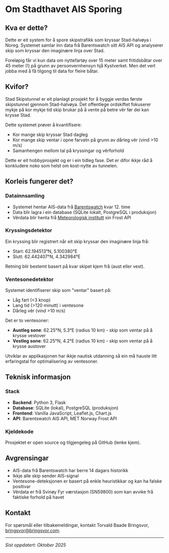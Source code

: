 # Om Stadthavet AIS Sporing

## Kva er dette?

Dette er eit system for å spore skipstrafikk som kryssar Stad-halvøya i Noreg. Systemet samlar inn data frå Barentswatch sitt AIS API og analyserer skip som kryssar den imaginære linja over Stad.

Foreløpig får vi kun data om nyttefartøy over 15 meter samt fritidsbåtar over 45 meter (!) på grunn av personvernhensyn hjå Kystverket. Men det vert jobba med å få tilgong til data for fleire båtar.

## Kvifor?

Stad Skipstunnel er eit planlagt prosjekt for å byggje verdas første skipstunnel gjennom Stad-halvøya. Det offentlege ordskiftet fokuserer mykje på kor mykje tid skip brukar på å vente på betre vêr før dei kan krysse Stad.

Dette systemet prøver å kvantifisere:
- Kor mange skip kryssar Stad dagleg
- Kor mange skip ventar i opne farvatn på grunn av dårleg vêr (vind >10 m/s)
- Samanhengen mellom tal på kryssingar og vêrforhold

Dette er eit hobbyprosjekt og er i ein tidleg fase. Det er difor ikkje råd å konkludere noko som helst om kost-nytte av tunnelen.

## Korleis fungerer det?

### Datainnsamling
- Systemet hentar AIS-data frå [Barentswatch](https://www.barentswatch.no/) kvar 12. time
- Data blir lagra i ein database (SQLite lokalt, PostgreSQL i produksjon)
- Vêrdata blir henta frå [Meteorologisk institutt](https://frost.met.no/) sin Frost API

### Kryssingsdetektor
Ein kryssing blir registrert når eit skip kryssar den imaginære linja frå:
- Start: 62.194513°N, 5.100380°E
- Slutt: 62.442407°N, 4.342984°E

Retning blir bestemt basert på kvar skipet kjem frå (aust eller vest).

### Ventesonedetektor
Systemet identifiserer skip som "ventar" basert på:
- Låg fart (<3 knop)
- Lang tid (>120 minutt) i ventesone
- Dårleg vêr (vind >10 m/s)

Det er to ventesoner:
- **Austleg sone**: 62.25°N, 5.3°E (radius 10 km) - skip som ventar på å krysse vestover
- **Vestleg sone**: 62.25°N, 4.2°E (radius 10 km) - skip som ventar på å krysse austover

Utviklar av applikasjonen har ikkje nautisk utdanning så ein må hauste litt erfaringstal for optimalisering av ventesoner.

## Teknisk informasjon

### Stack
- **Backend**: Python 3, Flask
- **Database**: SQLite (lokal), PostgreSQL (produksjon)
- **Frontend**: Vanilla JavaScript, Leaflet.js, Chart.js
- **API**: Barentswatch AIS API, MET Norway Frost API

### Kjeldekode
Prosjektet er open source og tilgjengeleg på GitHub (lenke kjem).

## Avgrensingar

- AIS-data frå Barentswatch har berre 14 dagars historikk
- Ikkje alle skip sender AIS-signal
- Ventesone-deteksjonen er basert på enkle heuristikkar og kan ha falske positivar
- Vêrdata er frå Svinøy Fyr værstasjon (SN59800) som kan avvike frå faktiske forhold på havet

## Kontakt

For spørsmål eller tilbakemeldingar, kontakt Torvald Baade Bringsvor, bringsvor@bringsvor.com.

---

*Sist oppdatert: Oktober 2025*
